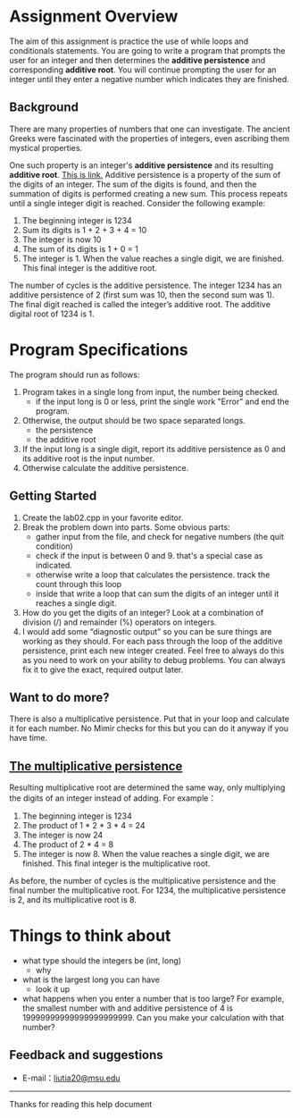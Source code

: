# Assignment Overview

The aim of this assignment is practice the use of while loops and conditionals statements. You are going to write a program that prompts the user for an integer and then determines the **additive persistence** and corresponding **additive root**. You will continue prompting the user for an integer until they enter a negative number which indicates they are finished.

## Background

There are many properties of numbers that one can investigate. The ancient Greeks were fascinated with the properties of integers, even ascribing them mystical properties.

One such property is an integer's **additive persistence** and its resulting **additive root**. [This is link.](http://mathworld.wolfram.com/AdditivePersistence.html) Additive persistence is a property of the sum of the digits of an integer. The sum of the digits is found, and then the summation of digits is performed creating a new sum. This process repeats until a single integer digit is reached. Consider the following example:

1. The beginning integer is 1234
2. Sum its digits is 1 + 2 + 3 + 4 = 10
3. The integer is now 10
4. The sum of its digits is 1 + 0 = 1
5. The integer is 1. When the value reaches a single digit, we are finished. This final integer is the additive root.

The number of cycles is the additive persistence. The integer 1234 has an additive persistence of 2 (first sum was 10, then the second sum was 1). The final digit reached is called the integer’s additive root. The additive digital root of 1234 is 1.

# Program Specifications

The program should run as follows:

1. Program takes in a single long from input, the number being checked.
   - if the input long is 0 or less, print the single work "Error" and end the program.
2. Otherwise, the output should be two space separated longs.
   - the persistence
   - the additive root
3. If the input long is a single digit, report its additive persistence as 0 and its additive root is the input number.
4. Otherwise calculate the additive persistence.

## Getting Started

1. Create the lab02.cpp in your favorite editor.
2. Break the problem down into parts. Some obvious parts:
   - gather input from the file, and check for negative numbers (the quit condition)
   - check if the input is between 0 and 9.
      that's a special case as indicated.
   - otherwise write a loop that calculates the persistence.
      track the count through this loop
   - inside that write a loop that can sum the digits of an integer until it reaches a single digit.
3. How do you get the digits of an integer? Look at a combination of division (/) and remainder (%) operators on integers.
4. I would add some “diagnostic output” so you can be sure things are working as they should. For each pass through the loop of the additive persistence, print each new integer created. Feel free to always do this as you need to work on your ability to debug problems. You can always fix it to give the exact, required output later.

## Want to do more?

There is also a multiplicative persistence. Put that in your loop and calculate it for each number. No Mimir checks for this but you can do it anyway if you have time.

## [The multiplicative persistence](http://mathworld.wolfram.com/MultiplicativePersistence.html)

Resulting multiplicative root are determined the same way, only multiplying the digits of an integer instead of adding. For example：

1. The beginning integer is 1234
2. The product of 1 * 2 * 3 * 4 = 24
3. The integer is now 24
4. The product of 2 * 4 = 8
5. The integer is now 8. When the value reaches a single digit, we are finished. This final integer is the multiplicative root.

As before, the number of cycles is the multiplicative persistence and the final number the multiplicative root. For 1234, the multiplicative persistence is 2, and its multiplicative root is 8.

# Things to think about

- what type should the integers be (int, long)
   - why
- what is the largest long you can have
   - look it up
- what happens when you enter a number that is too large? For example, the smallest number with and additive persistence of 4 is 19999999999999999999999. Can you make your calculation with that number?

## Feedback and suggestions
- E-mail：<liutia20@msu.edu>

---------
Thanks for reading this help document
